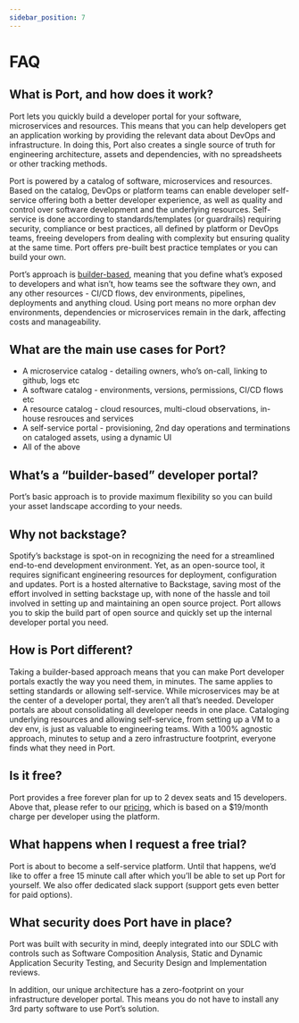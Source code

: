 ```yaml
---
sidebar_position: 7
---
```


# FAQ

## What is Port, and how does it work?

Port lets you quickly build a developer portal for your software, microservices and resources. This means that you can help developers get an application working by providing the relevant data about DevOps and infrastructure. In doing this, Port also creates a single source of truth for engineering architecture, assets and dependencies, with no spreadsheets or other tracking methods. 

Port is powered by a catalog of software, microservices and resources. Based on the catalog, DevOps or platform teams can enable developer self-service offering both a better developer experience, as well as quality and control over software development and the underlying resources. Self-service is done according to standards/templates (or guardrails) requiring security, compliance or best practices, all defined by platform or DevOps teams, freeing developers from dealing with complexity but ensuring quality at the same time. Port offers pre-built best practice templates or you can build your own.

Port’s approach is [builder-based](#whats-a-builder-based-developer-portal), meaning that you define what’s exposed to developers and what isn’t, how teams see the software they own, and any other resources - CI/CD flows, dev environments, pipelines, deployments and anything cloud. Using port means no more orphan dev environments, dependencies or microservices remain in the dark, affecting costs and manageability. 

## What are the main use cases for Port?

- A microservice catalog - detailing owners, who’s on-call, linking to github, logs etc
- A software catalog - environments, versions, permissions, CI/CD flows etc
- A resource catalog - cloud resources, multi-cloud observations, in-house resrouces and services
- A self-service portal - provisioning, 2nd day operations and terminations on cataloged assets, using a dynamic UI
- All of the above

## What’s a “builder-based” developer portal?

Port’s basic approach is to provide maximum flexibility so you can build your asset landscape according to your needs. 

## Why not backstage?

Spotify’s backstage is spot-on in recognizing the need for a streamlined end-to-end development environment. Yet, as an open-source tool, it requires significant engineering resources for deployment, configuration and updates. Port is a hosted alternative to Backstage, saving most of the effort involved in setting backstage up, with none of the hassle and toil involved in setting up and maintaining an open source project. Port allows you to skip the build part of open source and quickly set up the internal developer portal you need.

## How is Port different?

Taking a builder-based approach means that you can make Port developer portals exactly the way you need them, in minutes. The same applies to setting standards or allowing self-service. While microservices may be at the center of a developer portal, they aren’t all that’s needed. Developer portals are about consolidating all developer needs in one place. Cataloging underlying resources and allowing self-service, from setting up a VM  to a dev env, is just as valuable to engineering teams. With a 100% agnostic approach, minutes to setup and a zero infrastructure footprint, everyone finds what they need in Port.

## Is it free?

Port provides a free forever plan for up to 2 devex seats and 15 developers. Above that, please refer to our [pricing](https://www.getport.io/pricing), which is based on a $19/month charge per developer using the platform.

## What happens when I request a free trial?

Port is about to become a self-service platform. Until that happens, we’d like to offer a free 15 minute call after which you’ll be able to set up Port for yourself. We also offer dedicated slack support (support gets even better for paid options).

## What security does Port have in place?

Port was built with security in mind, deeply integrated into our SDLC with controls such as Software Composition Analysis, Static and Dynamic Application Security Testing, and Security Design and Implementation reviews. 

In addition, our unique architecture has a zero-footprint on your infrastructure developer portal. This means you do not have to install any 3rd party software to use Port’s solution.






